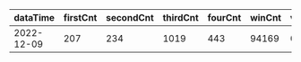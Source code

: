 |dataTime|firstCnt|secondCnt|thirdCnt|fourCnt|winCnt|vrate|wrate|
|-|-|-|-|-|-|-|-|
|2022-12-09|207|234|1019|443|94169|0%|0%|
